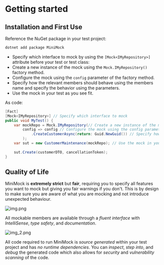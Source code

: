 ﻿# Getting started

## Installation and First Use

Reference the NuGet package in your test project:

```sh
dotnet add package MiniMock
```

- Specify which interface to mock by using the `[Mock<IMyRepository>]` attribute before your test or test class:
- Create a new instance of the mock using the `Mock.IMyRepository()` factory method.
- Configure the mock using the `config` parameter of the factory method.
- Specify how the relevant members should behave using the members name and specify the behavior using the parameters. 
- Use the mock in your test as you see fit.

As code:

```csharp
[Fact]
[Mock<IMyRepository>] // Specify which interface to mock
public void MyTest() {
    var mockRepo = Mock.IMyRepository(// Create a new instance of the mock using the mock factory
        config => config // Configure the mock using the config parameter
            .CreateCustomerAsync(return: Guid.NewGuid()) // Specify how the relevant members should behave
        );
    var sut = new CustomerMaintenance(mockRepo); // Use the mock in your test as you see fit
    
    sut.Create(customerDTO, cancellationToken);
}
```

## Quality of Life

MiniMock is __extremely strict__ but __fair__, requiring you to specify all features you want to mock but giving you fair warnings if you don't.
This is by design to make sure you are aware of what you are mocking and not introduce unexpected behaviour.

![img.png](img.png)

All mockable members are available through a _fluent interface_ with _IntelliSense_, _type safety_, and _documentation_.

![img_2.png](img_2.png)

All code required to run MiniMock is _source generated_ within your test project and has _no runtime dependencies_. You can _inspect_, _step into_, and _debug_ the generated code which also allows for _security_ and _vulnerability 
scanning_ of the code.

